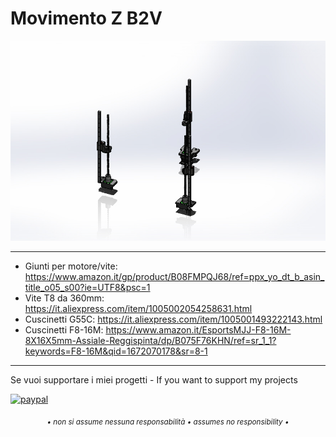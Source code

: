 # Movimento Z B2V

![1](/images/ass_b2v_movimento_z.jpg)

---

- Giunti per motore/vite: https://www.amazon.it/gp/product/B08FMPQJ68/ref=ppx_yo_dt_b_asin_title_o05_s00?ie=UTF8&psc=1
- Vite T8 da 360mm: https://it.aliexpress.com/item/1005002054258631.html
- Cuscinetti G55C: https://it.aliexpress.com/item/1005001493222143.html
- Cuscinetti F8-16M: https://www.amazon.it/EsportsMJJ-F8-16M-8X16X5mm-Assiale-Reggispinta/dp/B075F76KHN/ref=sr_1_1?keywords=F8-16M&qid=1672070178&sr=8-1

---

Se vuoi supportare i miei progetti - If you want to support my projects

[![paypal](https://www.paypalobjects.com/en_US/i/btn/btn_donate_LG.gif)](https://www.paypal.com/donate/?business=WEP7ZAT7WRN88&no_recurring=0&currency_code=EUR)  
<p align="center"><sub><em>• non si assume nessuna responsabilità • assumes no responsibility •</em></sub></p>
